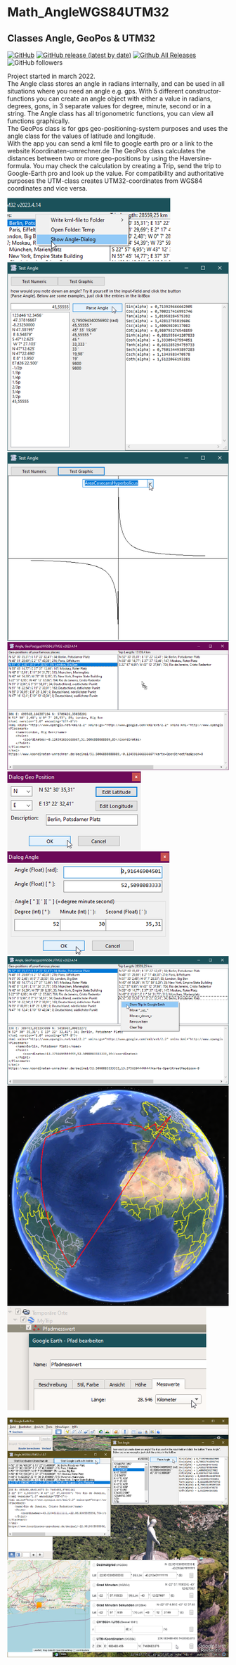 # Math_AngleWGS84UTM32
## Classes Angle, GeoPos & UTM32

[![GitHub](https://img.shields.io/github/license/OlimilO1402/Math_AngleWGS84UTM32?style=plastic)](https://github.com/OlimilO1402/Math_AngleWGS84UTM32/blob/master/LICENSE) 
[![GitHub release (latest by date)](https://img.shields.io/github/v/release/OlimilO1402/Math_AngleWGS84UTM32?style=plastic)](https://github.com/OlimilO1402/Math_AngleWGS84UTM32/releases/latest)
[![Github All Releases](https://img.shields.io/github/downloads/OlimilO1402/Math_AngleWGS84UTM32/total.svg)](https://github.com/OlimilO1402/Math_AngleWGS84UTM32/releases/download/v2023.4.14/AngleWGS84UTM32_v2023.4.14.zip)
![GitHub followers](https://img.shields.io/github/followers/OlimilO1402?style=social)

Project started in march 2022.  
The Angle class stores an angle in radians internally, and can be used in all situations where you need an angle e.g. gps. 
With 5 different constructor-functions you can create an angle object with either a value in 
radians, degrees, gons, in 3 separate values for degree, minute, second or in a string. 
The Angle class has all trigonometric functions, you can view all functions graphically.  
The GeoPos class is for gps geo-positioning-system purposes and uses the angle class for the values of latitude and longitude.  
With the app you can send a kml file to google earth pro or a link to the website Koordinaten-umrechner.de 
The GeoPos class calculates the distances between two or more geo-positions by using the Haversine-formula. 
You may check the calculation by creating a Trip, send the trip to Google-Earth pro and look up the value. 
For compatibility and authoritative purposes the UTM-class creates UTM32-coordinates from WGS84 coordinates and vice versa.  
   
![FMainShowDlgAngle Image](Resources/FMainShowDlgAngle.png "FMainShowDlgAngle Image")
![DlgTestAngle Image](Resources/DlgTestAngle.png "DlgTestAngle Image")
![DlgTestAngleGraphs Image](Resources/DlgTestAngleGraphs.png "DlgTestAngleGraphs Image")
![DlgAngleGeoPos Image](Resources/DlgAngleGeoPos.png "DlgAngleGeoPos Image")
![DlgGeoPos Image](Resources/DlgGeoPos.png "DlgGeoPos Image")
![DlgAngle Image](Resources/DlgAngle.png "DlgAngle Image")
![FMain Image](Resources/FMain.png "FMain Image")
![TripInGoogleEarth Image](Resources/TripInGoogleEarth.png "TripInGoogleEarth Image")
![TripInGoogleEarthDetail Image](Resources/TripInGoogleEarthDetail.png "TripInGoogleEarthDetail Image")
  
  
  
![AngleWGS84UTM32 Image](Resources/AngleWGS84UTM32.png "AngleWGS84UTM32 Image")
